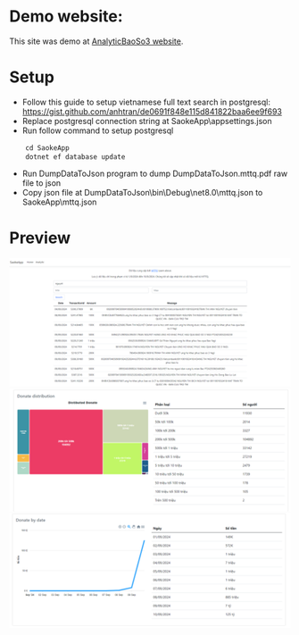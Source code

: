 # Demo website:
This site was demo at [AnalyticBaoSo3 website](https://analytic-quyengop-bao-so-3.pearl2201.com/).
# Setup
- Follow this guide to setup vietnamese full text search in postgresql: https://gist.github.com/anhtran/de0691f848e115d841822baa6ee9f693
- Replace postgresql connection string at SaokeApp\appsettings.json
- Run follow command to setup postgresql
```
    cd SaokeApp
    dotnet ef database update
```
- Run DumpDataToJson program to dump DumpDataToJson.mttq.pdf raw file to json
- Copy json file at DumpDataToJson\bin\Debug\net8.0\mttq.json to SaokeApp\mttq.json 
# Preview
![Search feature](./images/preview.png "Search feature")
![Donate distribution](./images/donate_distribution.png "Donate distribution")
![Donate by date](./images/donate_by_date.png "Donate by date")